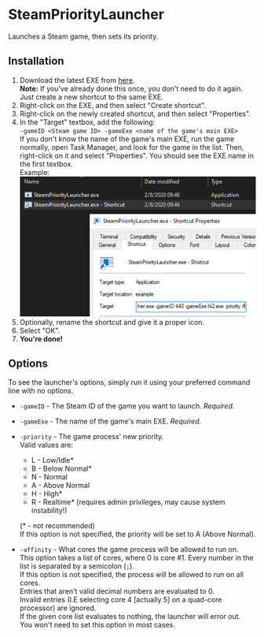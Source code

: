 # SteamPriorityLauncher
Launches a Steam game, then sets its priority.

## Installation
1. Download the latest EXE from [here](https://github.com/Leo40Git/SteamPriorityLauncher/releases/latest).  
**Note:** If you've already done this once, you don't need to do it again. Just create a new shortcut to the same EXE.
2. Right-click on the EXE, and then select "Create shortcut".
3. Right-click on the newly created shortcut, and then select "Properties".
4. In the "Target" textbox, add the following:  
`-gameID <Steam game ID> -gameExe <name of the game's main EXE>`  
If you don't know the name of the game's main EXE, run the game normally, open Task Manager, and look for the game in the list. Then, right-click on it and select "Properties". You should see the EXE name in the first textbox.  
Example:  
![Example Image](https://github.com/Leo40Git/SteamPriorityLauncher/raw/master/example.png)
5. Optionally, rename the shortcut and give it a proper icon.
6. Select "OK".
7. **You're done!**

## Options
To see the launcher's options, simply run it using your preferred command line with no options.

- `-gameID` - The Steam ID of the game you want to launch. *Required.*
- `-gameExe` - The name of the game's main EXE. *Required.*
- `-priority` - The game process' new priority.  
Valid values are:
  - L - Low/Idle*
  - B - Below Normal*
  - N - Normal
  - A - Above Normal
  - H - High*
  - R - Realtime* (requires admin privileges, may cause system instability!)

  (* - not recommended)  
If this option is not specified, the priority will be set to A (Above Normal).
- `-affinity` - What cores the game process will be allowed to run on.  
This option takes a list of cores, where 0 is core #1. Every number in the list is separated by a semicolon (`;`).  
If this option is not specified, the process will be allowed to run on all cores.  
Entries that aren't valid decimal numbers are evaluated to 0.  
Invalid entries (I.E selecting core 4 [actually 5] on a quad-core processor) are ignored.  
If the given core list evaluates to nothing, the launcher will error out.  
You won't need to set this option in most cases.  
